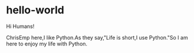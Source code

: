 # hello-world

Hi Humans!

ChrisEmp here,I like Python.As they say,"Life is short,I use Python."So I am here to enjoy my life with Python.

